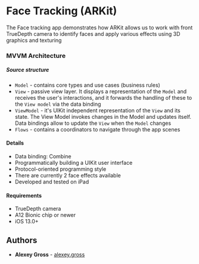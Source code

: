 # Face Tracking (ARKit) 

The Face tracking app demonstrates how ARKit allows us to work with front TrueDepth camera to identify faces and apply various effects using 3D graphics and texturing

### MVVM Architecture

##### Source structure
* `Model` - contains core types and use cases (business rules)
* `View` - passive view layer. It displays a representation of the `Model` and receives the user's interactions, and it forwards the handling of these to the `View model` via the data binding
* `ViewModel` - it's UIKit independent representation of the `View` and its state. The View Model invokes changes in the Model and updates itself. Data bindings allow to update the `View` when the `Model` changes
* `Flows` - contains a coordinators to navigate through the app scenes

#### Details
* Data binding: Combine
* Programmatically building a UIKit user interface 
* Protocol-oriented programming style
* There are currently 2 face effects available
* Developed and tested on iPad

#### Requirements
* TrueDepth camera
* A12 Bionic chip or newer
* iOS 13.0+

## Authors
* **Alexey Gross** - [alexey.gross][AG]

[AG]: https://github.com/grosshub
